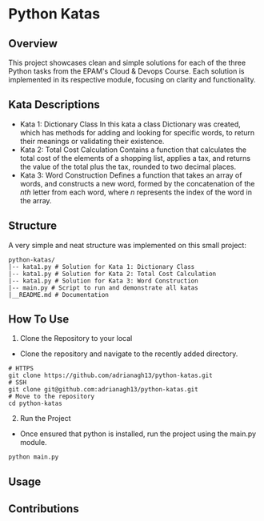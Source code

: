 # Python Katas

## Overview
This project showcases clean and simple solutions for each of the three Python tasks from the EPAM's Cloud & Devops Course. Each solution is implemented in its respective module, focusing on clarity and functionality.

## Kata Descriptions
* Kata 1: Dictionary Class
In this kata a class Dictionary was created, which has methods for adding and looking for specific words, to return their meanings or validating their existence.
* Kata 2: Total Cost Calculation
Contains a function that calculates the total cost of the elements of a shopping list, applies a tax, and returns the value of the total plus the tax, rounded to two decimal places.
* Kata 3: Word Construction
Defines a function that takes an array of words, and constructs a new word, formed by the concatenation of the *nth* letter from each word, where *n* represents the index of the word in the array.

## Structure
A very simple and neat structure was implemented on this small project:
```
python-katas/
|-- kata1.py # Solution for Kata 1: Dictionary Class
|-- kata1.py # Solution for Kata 2: Total Cost Calculation
|-- kata1.py # Solution for Kata 3: Word Construction
|-- main.py # Script to run and demonstrate all katas
|__README.md # Documentation
```

## How To Use
1. Clone the Repository to your local
- Clone the repository and navigate to the recently added directory.
```
# HTTPS
git clone https://github.com/adrianagh13/python-katas.git
# SSH
git clone git@github.com:adrianagh13/python-katas.git
# Move to the repository
cd python-katas
```
2. Run the Project
- Once ensured that python is installed, run the project using the main.py module.
```
python main.py
```

## Usage

## Contributions
